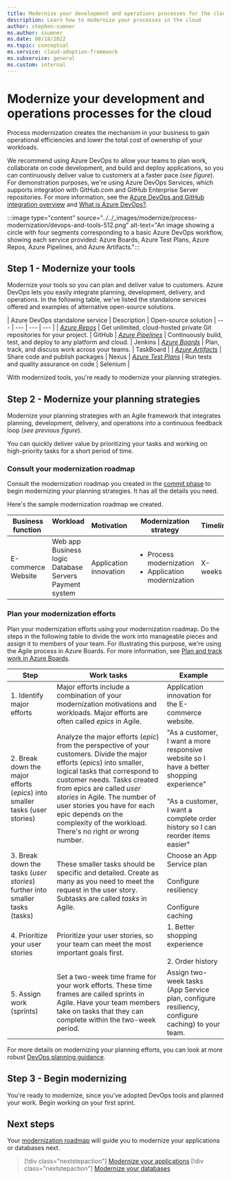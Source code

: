 ```yaml
---
title: Modernize your development and operations processes for the cloud
description: Learn how to modernize your processes in the cloud
author: stephen-sumner
ms.author: ssumner
ms.date: 08/18/2022
ms.topic: conceptual
ms.service: cloud-adoption-framework
ms.subservice: general
ms.custom: internal
---
```


# Modernize your development and operations processes for the cloud

Process modernization creates the mechanism in your business to gain operational efficiencies and lower the total cost of ownership of your workloads.

We recommend using Azure DevOps to allow your teams to plan work, collaborate on code development, and build and deploy applications, so you can continuously deliver value to customers at a faster pace (*see figure*). For demonstration purposes, we're using Azure DevOps Services, which supports integration with GitHub.com and GitHub Enterprise Server repositories. For more information, see the [Azure DevOps and GitHub integration overview](azure/devops/cross-service/github-integration) and [What is Azure DevOps?](azure/devops/user-guide/what-is-azure-devops).
<!---
Need to add Azure DevOps to image, not just DevOps.
-->
:::image type="content" source="../../_images/modernize/process-modernization/devops-and-tools-512.png" alt-text="An image showing a circle with four segments corresponding to a basic Azure DevOps workflow, showing each service provided: Azure Boards, Azure Test Plans, Azure Repos, Azure Pipelines, and Azure Artifacts.":::

## Step 1 - Modernize your tools

Modernize your tools so you can plan and deliver value to customers. Azure DevOps lets you easily integrate planning, development, delivery, and operations. In the following table, we've listed the standalone services offered and examples of alternative open-source solutions.

| Azure DevOps standalone service | Description |  Open-source solution
| --- | --- | --- | --- |
| *[Azure Repos](/azure/devops/repos/get-started/what-is-repos)* | Get unlimited, cloud-hosted private Git repositories for your project. | GitHub
| *[Azure Pipelines](/azure/devops/pipelines/get-started/what-is-azure-pipelines)* | Continuously build, test, and deploy to any platform and cloud. | Jenkins
| *[Azure Boards](/azure/devops/boards/get-started/what-is-azure-boards)* | Plan, track, and discuss work across your teams. | TaskBoard |
| *[Azure Artifacts](/azure/devops/artifacts/artifacts-overview)* | Share code and publish packages | Nexus
| *[Azure Test Plans](/azure/devops/test/overview)* | Run tests and quality assurance on code | Selenium |

With modernized tools, you're ready to modernize your planning strategies.

## Step 2 - Modernize your planning strategies

Modernize your planning strategies with an Agile framework that integrates planning, development, delivery, and operations into a continuous feedback loop (*see previous figure*).

You can quickly deliver value by prioritizing your tasks and working on high-priority tasks for a short period of time.

### Consult your modernization roadmap

Consult the modernization roadmap you created in the [commit phase](../business-alignment/envision-cloud-modernization.md#step-1---identify-your-modernization-motivations) to begin modernizing your planning strategies. It has all the details you need.

Here's the sample modernization roadmap we created.

|Business function<span title="Business Function">&nbsp;</span> |Workload <span title="Supporting IT Assets">&nbsp;</span> |Motivation<span title="Motivation">&nbsp;</span> |Modernization strategy|Timeline|
| --- | --- | --- | --- | --- |
|E-commerce<br>Website| Web app<br>Business logic<br>Database<br>Servers<br>Payment system|Application innovation |<ul><li>Process modernization</li><li>Application modernization</li></ul>| X-weeks|

### Plan your modernization efforts

Plan your modernization efforts using your modernization roadmap. Do the steps in the following table to divide the work into manageable pieces and assign it to members of your team. For illustrating this purpose, we're using the Agile process in Azure Boards. For more information, see [Plan and track work in Azure Boards](azure/devops/boards/get-started/plan-track-work).

| Step | Work tasks | Example |
| --- | --- | --- |
| 1. Identify major efforts | Major efforts include a combination of your modernization motivations and workloads. Major efforts are often called *epics* in Agile. | Application innovation for the E-commerce website. |
| 2. Break down the major efforts (*epics*) into smaller tasks (user stories) |Analyze the major efforts (*epic*) from the perspective of your customers. Divide the major efforts (*epics*) into smaller, logical tasks that correspond to customer needs. Tasks created from epics are called *user stories* in Agile. The number of user stories you have for each epic depends on the complexity of the workload. There's no right or wrong number. | "As a customer, I want a more responsive website so I have a better shopping experience" <br><br> "As a customer, I want a complete order history so I can reorder items easier"|
| 3. Break down the tasks (*user stories*) further into smaller tasks (tasks)| These smaller tasks should be specific and detailed. Create as many as you need to meet the request in the user story. Subtasks are called *tasks* in Agile. | Choose an App Service plan<br><br>Configure resiliency<br><br>Configure caching
| 4. Prioritize your user stories | Prioritize your user stories, so your team can meet the most important goals first. | 1. Better shopping experience <br><br> 2. Order history
| 5. Assign work (sprints) | Set a two-week time frame for your work efforts. These time frames are called sprints in Agile. Have your team members take on tasks that they can complete within the two-week period. | Assign two-week tasks (App Service plan, configure resiliency, configure caching) to your team.

For more details on modernizing your planning efforts, you can look at more robust [DevOps planning guidance](azure/devops/plan/planning-efficient-workloads-with-devops).

## Step 3 - Begin modernizing

You're ready to modernize, since you've adopted DevOps tools and planned your work. Begin working on your first sprint.

## Next steps

Your [modernization roadmap](/business-alignment/commit-to-modernization-plan.md/#next-steps) will guide you to modernize your applications or databases next.

>[!div class="nextstepaction"]
> [Modernize your applications](../../modernize/modernize-strategies/application-modernization.md)
>[!div class="nextstepaction"]
> [Modernize your databases](../../modernize/modernize-strategies/database-modernization.md)
